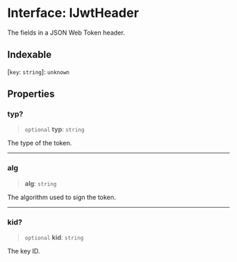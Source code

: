 # Interface: IJwtHeader

The fields in a JSON Web Token header.

## Indexable

 \[`key`: `string`\]: `unknown`

## Properties

### typ?

> `optional` **typ**: `string`

The type of the token.

***

### alg

> **alg**: `string`

The algorithm used to sign the token.

***

### kid?

> `optional` **kid**: `string`

The key ID.
